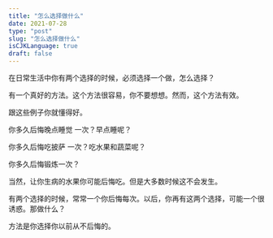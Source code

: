 ```yaml
---
title: "怎么选择做什么"
date: 2021-07-28
type: "post"
slug: "怎么选择做什么"
isCJKLanguage: true
draft: false
---
```


在日常生活中你有两个选择的时候，必须选择一个做，怎么选择？

有一个真好的方法。这个方法很容易，你不要想想。然而，这个方法有效。

跟这些例子你就懂得好。

你多久后悔晚点睡觉 一次？早点睡呢？

你多久后悔吃披萨 一次？吃水果和蔬菜呢？

你多久后悔锻炼一次？

当然，让你生病的水果你可能后悔吃。但是大多数时候这不会发生。

有两个选择的时候，常常一个你后悔每次。以后，你再有这两个选择，可能一个很诱惑。那做什么？

方法是你选择你以前从不后悔的。
